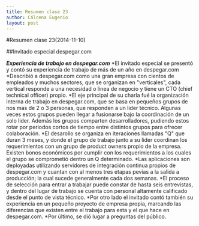 ```yaml
---
title: Resumen clase 23
author: Cálcena Eugenio
layout: post
---
```


#Resumen clase 23(2014-11-10)

##Invitado especial despegar.com

***Experiencia de trabajo en despegar.com***
*El invitado especial se presentó y contó su experiencia de trabajo de más de un año en despegar.com
*Describió a despegar.com como una gran empresa con cientos de empleados y muchos sectores, que se organizan en "verticales", cada vertical responde a una necesidad o linea de negocio y tiene un CTO (chief technical officer) propio. 
*El eje principal de su charla fué la organización interna de trabajo en despegar.com, que se basa en pequeños grupos de nos mas de 2 o 3 personas, que responden a un lider técnico. Algunas veces estos grupos pueden llegar a fusionarse bajo la coordinación de un solo lider. Además los grupos comparten desarrolladores, pudiendo estos rotar por periodos cortos de tiempo entre distintos grupos para ofrecer colaboración.
*El desarollo se organiza en iteraciones llamadas "Q" que duran 3 meses, y donde el grupo de trabajo junto a su lider coordinan los requerimientos con un grupo de product owners propio de la empresa. Existen bonos económicos por cumplir con los requerimientos a los cuales el grupo se comprometió dentro un Q determinado.
*Las aplicaciones son deployadas utilizando servidores de integración continua propios de despegar.com y cuantan con al menos tres etapas pevias a la salida a producción; la cual sucede generalmente cada dos semanas.
*El proceso de selección para entrar a trabajar puede constar de hasta seis entrevistas, y dentro del lugar de trabajo se cuenta con personal altamente calificado desde el punto de vista técnico.
*Por otro lado el invitado contó también su experiencia en un pequeño proyecto de empresa propia, marcando las diferencias que existen entre el trabajo para esta y el que hace en despegar.com. 
*Por último, se dió lugar a preguntas del público.